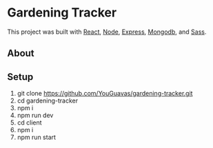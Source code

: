 # Gardening Tracker

This project was built with [React](), [Node](), [Express](), [Mongodb](), and [Sass]().

## About

## Setup
1. git clone https://github.com/YouGuavas/gardening-tracker.git
2. cd gardening-tracker
3. npm i
4. npm run dev
5. cd client 
6. npm i
7. npm run start

